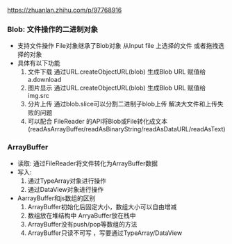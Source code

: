 https://zhuanlan.zhihu.com/p/97768916

### Blob: 文件操作的二进制对象
+ 支持文件操作 File对象继承了Blob对象 从Input file 上选择的文件 或者拖拽选择的对象
+ 具体有以下功能
   1. 文件下载 通过URL.createObjectURL(blob) 生成Blob URL 赋值给 a.download
   2. 图片显示 通过URL.createObjectURL(blob) 生成Blob URL 赋值给 img.src
   3. 分片上传 通过blob.slice可以分割二进制子blob上传 解决大文件和上传失败的问题
   4. 可以配合 FileReader 的API将Blob或File转化成文本(readAsArrayBuffer/readAsBinaryString/readAsDataURL/readAsText)


### ArrayBuffer
+ 读取: 通过FileReader将文件转化为ArrayBuffer数据
+ 写入: 
   1. 通过TypeArray对象进行操作
   2. 通过DataView对象进行操作
+ AarrayBuffer和js数组的区别
   1. ArrayBuffer初始化后固定大小，数组大小可以自由增减
   2. 数组放在堆结构中 ArryaBuffer放在栈中
   3. ArrayBuffer没有push/pop等数组的方法
   4. ArrayBuffer只读不可写 ，写要通过TypeArray/DataView
